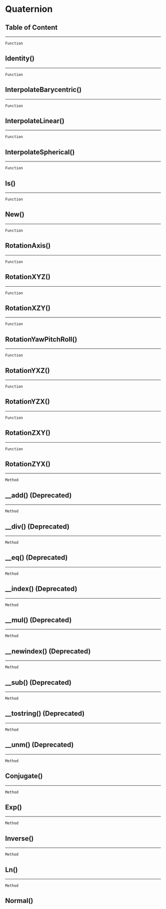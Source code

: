 Quaternion
==========

Table of Content
---------------- 

<!-- toc -->

------------------------------------------------------------------------

`Function`

Identity()
----------

------------------------------------------------------------------------

`Function`

InterpolateBarycentric()
------------------------

------------------------------------------------------------------------

`Function`

InterpolateLinear()
-------------------

------------------------------------------------------------------------

`Function`

InterpolateSpherical()
----------------------

------------------------------------------------------------------------

`Function`

Is()
----

------------------------------------------------------------------------

`Function`

New()
-----

------------------------------------------------------------------------

`Function`

RotationAxis()
--------------

------------------------------------------------------------------------

`Function`

RotationXYZ()
-------------

------------------------------------------------------------------------

`Function`

RotationXZY()
-------------

------------------------------------------------------------------------

`Function`

RotationYawPitchRoll()
----------------------

------------------------------------------------------------------------

`Function`

RotationYXZ()
-------------

------------------------------------------------------------------------

`Function`

RotationYZX()
-------------

------------------------------------------------------------------------

`Function`

RotationZXY()
-------------

------------------------------------------------------------------------

`Function`

RotationZYX()
-------------

------------------------------------------------------------------------

`Method`

\_\_add() (Deprecated)
----------------------

------------------------------------------------------------------------

`Method`

\_\_div() (Deprecated)
----------------------

------------------------------------------------------------------------

`Method`

\_\_eq() (Deprecated)
---------------------

------------------------------------------------------------------------

`Method`

\_\_index() (Deprecated)
------------------------

------------------------------------------------------------------------

`Method`

\_\_mul() (Deprecated)
----------------------

------------------------------------------------------------------------

`Method`

\_\_newindex() (Deprecated)
---------------------------

------------------------------------------------------------------------

`Method`

\_\_sub() (Deprecated)
----------------------

------------------------------------------------------------------------

`Method`

\_\_tostring() (Deprecated)
---------------------------

------------------------------------------------------------------------

`Method`

\_\_unm() (Deprecated)
----------------------

------------------------------------------------------------------------

`Method`

Conjugate()
-----------

------------------------------------------------------------------------

`Method`

Exp()
-----

------------------------------------------------------------------------

`Method`

Inverse()
---------

------------------------------------------------------------------------

`Method`

Ln()
----

------------------------------------------------------------------------

`Method`

Normal()
--------
